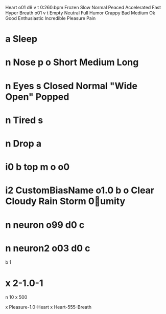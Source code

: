  Heart o01 d9 v t 0:260:bpm Frozen Slow Normal Peaced Accelerated Fast Hyper
 Breath o01 v t Empty Neutral Full
 Humor Crappy Bad Medium Ok Good Enthusiastic Incredible
 Pleasure
 Pain

# a Sleep
# n Nose p o Short Medium Long
# n Eyes s Closed Normal "Wide Open" Popped
# n Tired s
# n Drop a

# i0 b top m o o0

# i2 CustomBiasName o1.0 b o Clear Cloudy Rain Storm 0:100:umity

# n neuron o99 d0 c
# n neuron2 o03 d0 c
 b 1
# x 2-1.0-1

 n 10
 x 500

 x Pleasure-1.0-Heart
 x Heart-555-Breath
